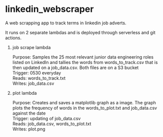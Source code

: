 # linkedin_webscraper
A web scrapping app to track terms in linkedin job adverts.

It runs on 2 separate lambdas and is deployed through serverless and git actions.

1. job scrape lambda

    Purpose: Samples the 25 most relevant junior data engineering roles listed on LinkedIn and tallies the words from words_to_track.csv that is then updated on a job_data.csv. Both files are on a S3 bucket  
    Trigger: 0530 everyday  
    Reads: words_to_track.txt  
    Writes: job_data.csv  

2. plot lambda

   Purpose: Creates and saves a matplotlib graph as a image. The graph plots the frequency of words in the words_to_plot.txt and job_data.csv against the date  
   Trigger: updating of job_data.csv  
   Reads: job_data.csv, words_to_plot.txt  
   Writes: plot.png  
